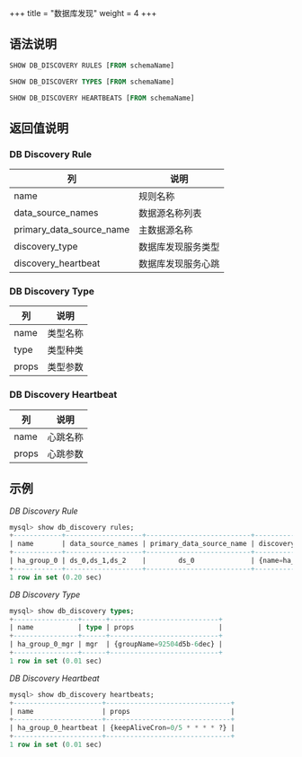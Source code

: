 +++
title = "数据库发现"
weight = 4
+++

## 语法说明

```sql
SHOW DB_DISCOVERY RULES [FROM schemaName]

SHOW DB_DISCOVERY TYPES [FROM schemaName]

SHOW DB_DISCOVERY HEARTBEATS [FROM schemaName]
```

## 返回值说明

### DB Discovery Rule

| 列                       | 说明            |
| ------------------------ | --------------- |
| name                     | 规则名称         |
| data_source_names        | 数据源名称列表    |
| primary_data_source_name | 主数据源名称      |
| discovery_type           | 数据库发现服务类型 |
| discovery_heartbeat      | 数据库发现服务心跳 |

### DB Discovery Type

| 列                       | 说明            |
| ------------------------ | ---------------|
| name                     | 类型名称        |
| type                     | 类型种类         |
| props                    | 类型参数         |

### DB Discovery Heartbeat

| 列                       | 说明            |
| ------------------------ | ---------------|
| name                     | 心跳名称        |
| props                    | 心跳参数        |

## 示例

*DB Discovery Rule*

```sql
mysql> show db_discovery rules;
+------------+-------------------+--------------------------+------------------------------------------------------------------+------------------------------------------------------------------+
| name       | data_source_names | primary_data_source_name | discovery_type                                                   | discovery_heartbeat                                              |
+------------+-------------------+--------------------------+------------------------------------------------------------------+------------------------------------------------------------------+
| ha_group_0 | ds_0,ds_1,ds_2    |        ds_0              | {name=ha_group_0_mgr, type=mgr, props={groupName=92504d5b-6dec}} | {name=ha_group_0_heartbeat, props={keepAliveCron=0/5 * * * * ?}} |
+------------+-------------------+--------------------------+------------------------------------------------------------------+------------------------------------------------------------------+
1 row in set (0.20 sec)
```

*DB Discovery Type*

```sql
mysql> show db_discovery types;
+----------------+------+---------------------------+
| name           | type | props                     |
+----------------+------+---------------------------+
| ha_group_0_mgr | mgr  | {groupName=92504d5b-6dec} |
+----------------+------+---------------------------+
1 row in set (0.01 sec)
```

*DB Discovery Heartbeat*

```sql
mysql> show db_discovery heartbeats;
+----------------------+-------------------------------+
| name                 | props                         |
+----------------------+-------------------------------+
| ha_group_0_heartbeat | {keepAliveCron=0/5 * * * * ?} |
+----------------------+-------------------------------+
1 row in set (0.01 sec)
```